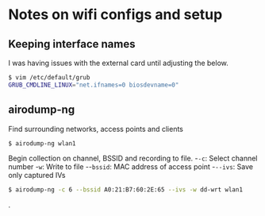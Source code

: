 # Notes on wifi configs and setup

## Keeping interface names
I was having issues with the external card until adjusting the below.
```bash
$ vim /etc/default/grub
GRUB_CMDLINE_LINUX="net.ifnames=0 biosdevname=0"
```

## airodump-ng
Find surrounding networks, access points and clients
```bash
$ airodump-ng wlan1
```

Begin collection on channel, BSSID and recording to file.
  -`-c`: Select channel number
  -`w`: Write to file
  --`bssid`: MAC address of access point
  -`--ivs`: Save only captured IVs
```bash
$ airodump-ng -c 6 --bssid A0:21:B7:60:2E:65 --ivs -w dd-wrt wlan1
```

.
